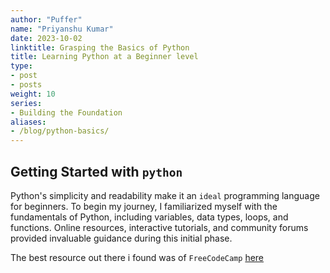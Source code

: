 ```yaml
---
author: "Puffer"
name: "Priyanshu Kumar"
date: 2023-10-02
linktitle: Grasping the Basics of Python
title: Learning Python at a Beginner level
type:
- post 
- posts
weight: 10
series:
- Building the Foundation
aliases:
- /blog/python-basics/
---
```


## Getting Started with `python`

Python's simplicity and readability make it an `ideal` programming language for beginners. To begin my journey, I familiarized myself with the fundamentals of Python, including variables, data types, loops, and functions. Online resources, interactive tutorials, and community forums provided invaluable guidance during this initial phase.

The best resource out there i found was of `FreeCodeCamp` [here](https://www.youtube.com/watch?v=rfscVS0vtbw)

## 
